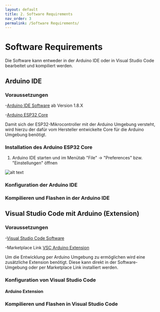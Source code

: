 ```yaml
---
layout: default
title: 2. Software Requirements
nav_order: 3
permalink: /Software Requirements/
---
```


# Software Requirements

Die Software kann entweder in der Arduino IDE oder in Visual Studio Code bearbeitet und kompiliert werden.

## Arduino IDE

### Voraussetzungen




-[Arduino IDE Software](http://www.arduino.cc/en/main/software) ab Version 1.8.X

-[Arduino ESP32 Core](https://github.com/espressif/arduino-esp32/blob/master/docs/arduino-ide/boards_manager.md)

Damit sich der ESP32-Mikrocontroller mit der Arduino Umgebung versteht, wird hierzu der dafür vom Hersteller entwickelte Core für die Arduino Umgebung benötigt.

### Installation des Arduino ESP32 Core

1. Arduino IDE starten und im Menütab "File" -> "Preferences" bzw. "Einstellungen" öffnen

![alt text](https://github.com/[mcjohnffs]/[mcjohnffs.github.io]/blob/[gh-pages]/docs/assets/images/preferences.png?raw=true)

### Konfiguration der Arduino IDE

### Kompilieren und Flashen in der Arduino IDE

## Visual Studio Code mit Arduino (Extension)

### Voraussetzungen




-[Visual Studio Code Software](https://code.visualstudio.com/download)

-Marketplace Link [VSC Arduino Extension](https://marketplace.visualstudio.com/items?itemName=vsciot-vscode.vscode-arduino)

Um die Entwicklung per Arduino Umgebung zu ermöglichen wird eine zusätzliche Extension benötigt. Diese kann direkt in der Software-Umgebung oder per Marketplace Link installiert werden.

### Konfiguration von Visual Studio Code

#### Arduino Extension

### Kompilieren und Flashen in Visual Studio Code